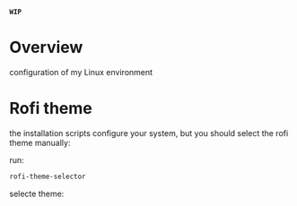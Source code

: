**`WIP`**

# Overview
configuration of my Linux environment

# Rofi theme

the installation scripts configure your system, but you should select the rofi theme manually:

run:
```bash
rofi-theme-selector
```

selecte theme:

